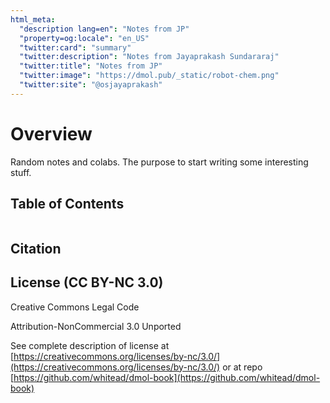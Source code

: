```yaml
---
html_meta:
  "description lang=en": "Notes from JP"
  "property=og:locale": "en_US"
  "twitter:card": "summary"
  "twitter:description": "Notes from Jayaprakash Sundararaj"
  "twitter:title": "Notes from JP"
  "twitter:image": "https://dmol.pub/_static/robot-chem.png"
  "twitter:site": "@osjayaprakash"
---
```

<!---
![Header image showing molecules plotted in two different ways](_static/images/header.png)
-->

# Overview

Random notes and colabs. The purpose to start writing some interesting stuff.

## Table of Contents

```{tableofcontents}
```


## Citation

<!--

Please cite the [livecommsj overview article](https://doi.org/10.33011/livecoms.3.1.1499):

```bibtex
@article{white2021deep,
  title={Deep Learning for Molecules and Materials},
  journal={Living Journal of Computational Molecular Science},
  author={White, Andrew D},
  url={https://dmol.pub},
  year={2021},
  volume={3},
  number={1},
  pages={1499},
  doi={10.33011/livecoms.3.1.1499}
}
```
-->


## License (CC BY-NC 3.0)

Creative Commons Legal Code

Attribution-NonCommercial 3.0 Unported

See complete description of license at [https://creativecommons.org/licenses/by-nc/3.0/](https://creativecommons.org/licenses/by-nc/3.0/) or at repo [https://github.com/whitead/dmol-book](https://github.com/whitead/dmol-book)
